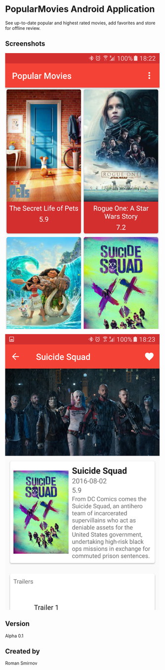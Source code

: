 # PopularMovies Android Application
See up-to-date popular and highest rated movies, add favorites and store for offline review. 

## Screenshots

![alttext](https://raw.githubusercontent.com/bioelectromecha/PopularMovies/master/screenshots/screenshot_movies.png "Main Screen")

![alttext](https://raw.githubusercontent.com/bioelectromecha/PopularMovies/master/screenshots/screenshot_details.png "Detail Screen")

## Version
Alpha 0.1
## Created by
Roman Smirnov
